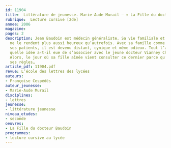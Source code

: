 ```yaml
---
id: 11904
title:  Littérature de jeunesse. Marie-Aude Murail – « La Fille du docteur Baudoin ».
rubrique:  Lecture cursive [2de]
annee: 2006
magazine: 
pages: 2
description: Jean Baudoin est médecin généraliste. Sa vie familiale et son métier
  ne le rendent plus aussi heureux qu’autrefois. Avec sa famille comme à l’égard de
  ses patients, il est devenu distant, cynique et même odieux. Tout l’agace. De plus,
  quelle idée a-t-il eue de s’associer avec le jeune docteur Vianney Chasseloup ?
  Alors, le jour où sa fille aînée vient consulter ce dernier parce qu’elle n’a plus
  ses règles…
article_pdf: 11904.pdf
revue: L’école des lettres des lycées
auteurs:
- Françoise Cespédès
auteur_jeunesse:
- Marie-Aude Murail
disciplines:
- lettres
jeunesse:
- littérature jeunesse
niveau_etudes:
- seconde
oeuvres:
- La Fille du docteur Baudoin
programmes:
- lecture cursive au lycée
---
```

